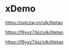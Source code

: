# xDemo

https://sstczw.cn/ulk/litetao


https://f6yvz7.biz/ulk/litetao

https://f6yvz7.biz/ulk/litetao
